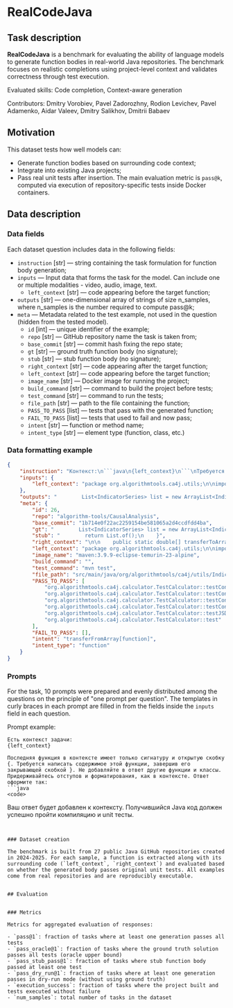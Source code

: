 # RealCodeJava


## Task description

**RealCodeJava** is a benchmark for evaluating the ability of language models to generate function bodies in real-world Java repositories. The benchmark focuses on realistic completions using project-level context and validates correctness through test execution.

Evaluated skills: Code completion, Context-aware generation

Contributors: Dmitry Vorobiev, Pavel Zadorozhny, Rodion Levichev, Pavel Adamenko, Aidar Valeev, Dmitry Salikhov, Dmitrii Babaev


## Motivation

This dataset tests how well models can:
- Generate function bodies based on surrounding code context;
- Integrate into existing Java projects;
- Pass real unit tests after insertion.
The main evaluation metric is `pass@k`, computed via execution of repository-specific tests inside Docker containers.


## Data description

### Data fields

Each dataset question includes data in the following fields:

- `instruction` [str] — string containing the task formulation for function body generation;
- `inputs` — Input data that forms the task for the model. Can include one or multiple modalities - video, audio, image, text.
    - `left_context` [str] — code appearing before the target function;
- `outputs` [str] — one-dimensional array of strings of size n_samples, where n_samples is the number required to compute pass@k;
- `meta` — Metadata related to the test example, not used in the question (hidden from the tested model).
    - `id` [int] — unique identifier of the example;
    - `repo` [str] — GitHub repository name the task is taken from;
    - `base_commit` [str] — commit hash fixing the repo state;
    - `gt` [str] — ground truth function body (no signature);
    - `stub` [str] — stub function body (no signature);
    - `right_context` [str] — code appearing after the target function;
    - `left_context` [str] — code appearing before the target function;
    - `image_name` [str] — Docker image for running the project;
    - `build_command` [str] — command to build the project before tests;
    - `test_command` [str] — command to run the tests;
    - `file_path` [str] — path to the file containing the function;
    - `PASS_TO_PASS` [list] — tests that pass with the generated function;
    - `FAIL_TO_PASS` [list] — tests that used to fail and now pass;
    - `intent` [str] — function or method name;
    - `intent_type` [str] — element type (function, class, etc.)


### Data formatting example

```json
{
    "instruction": "Контекст:\n```java\n{left_context}\n```\nТребуется: только тело функции. Строго соблюдай отступы. Не добавляй лишнего текста.",
    "inputs": {
        "left_context": "package org.algorithmtools.ca4j.utils;\n\nimport com.alibaba.fastjson.JSONArray;\nimport com.alibaba.fastjson.JSONObject;\nimport org.algorithmtools.ca4j.enumtype.IndicatorStatType;\nimport org.algorithmtools.ca4j.pojo.IndicatorDivisionSeries;\nimport org.algorithmtools.ca4j.pojo.IndicatorSeries;\n\nimport java.util.ArrayList;\nimport java.util.List;\nimport java.util.stream.Collectors;\n\npublic class IndicatorSeriesUtil {\n\n    public static List<IndicatorSeries> transferFromArray(double[] array){\n"
    },
    "outputs": "        List<IndicatorSeries> list = new ArrayList<IndicatorSeries>();\n        for (int i = 0; i < array.length; i++) {\n            list.add(i, new IndicatorSeries(i, array[i], String.valueOf(i)));\n        }\n        return list;\n    }",
    "meta": {
        "id": 26,
        "repo": "algorithm-tools/CausalAnalysis",
        "base_commit": "1b714e0f22ac2259154be581065a2d4ccdfdd4ba",
        "gt": "        List<IndicatorSeries> list = new ArrayList<IndicatorSeries>();\n        for (int i = 0; i < array.length; i++) {\n            list.add(i, new IndicatorSeries(i, array[i], String.valueOf(i)));\n        }\n        return list;\n    }",
        "stub": "        return List.of();\n    }",
        "right_context": "\n\n    public static double[] transferToArray(List<IndicatorSeries> series){\n        double[] resultArray = new double[series.size()];\n        for (int i = 0; i < series.size(); i++) {\n            resultArray[i] = series.get(i).getValue();\n        }\n        return resultArray;\n    }\n\n    public static IndicatorDivisionSeries transferFromJson(String jsonString){\n        JSONObject jsonData = JSONObject.parseObject(jsonString);\n        JSONArray currentDenominatorList = jsonData.getJSONArray(\"currentDenominatorList\");\n        JSONArray currentNumeratorList = jsonData.getJSONArray(\"currentNumeratorList\");\n        JSONArray comparisonNumeratorList = jsonData.getJSONArray(\"comparisonNumeratorList\");\n        JSONArray comparisonDenominatorList = jsonData.getJSONArray(\"comparisonDenominatorList\");\n        String indicator = jsonData.getString(\"indicator\");\n        String indicatorName = jsonData.getString(\"indicatorName\");\n        String statType = jsonData.getString(\"statType\");\n\n        IndicatorDivisionSeries series = new IndicatorDivisionSeries(indicator, indicatorName, IndicatorStatType.valueOf(statType));\n        series.setCurrentNumeratorList(transferFromJsonArray(currentNumeratorList));\n        series.setCurrentDenominatorList(transferFromJsonArray(currentDenominatorList));\n        series.setComparisonNumeratorList(transferFromJsonArray(comparisonNumeratorList));\n        series.setComparisonDenominatorList(transferFromJsonArray(comparisonDenominatorList));\n\n        return series;\n    }\n\n    public static List<IndicatorSeries> transferFromJsonArray(JSONArray jsonArray){\n        return jsonArray.stream().map(v -> {\n            JSONObject data = (JSONObject) v;\n            return new IndicatorSeries(data.getLong(\"time\"), data.getDoubleValue(\"value\"), data.getString(\"logicalIndex\"));\n        }).collect(Collectors.toList());\n    }\n\n}",
        "left_context": "package org.algorithmtools.ca4j.utils;\n\nimport com.alibaba.fastjson.JSONArray;\nimport com.alibaba.fastjson.JSONObject;\nimport org.algorithmtools.ca4j.enumtype.IndicatorStatType;\nimport org.algorithmtools.ca4j.pojo.IndicatorDivisionSeries;\nimport org.algorithmtools.ca4j.pojo.IndicatorSeries;\n\nimport java.util.ArrayList;\nimport java.util.List;\nimport java.util.stream.Collectors;\n\npublic class IndicatorSeriesUtil {\n\n    public static List<IndicatorSeries> transferFromArray(double[] array){\n",
        "image_name": "maven:3.9.9-eclipse-temurin-23-alpine",
        "build_command": "",
        "test_command": "mvn test",
        "file_path": "src/main/java/org/algorithmtools/ca4j/utils/IndicatorSeriesUtil.java",
        "PASS_TO_PASS": [
            "org.algorithmtools.ca4j.calculator.TestCalculator::testContributionMultiplyCalculator",
            "org.algorithmtools.ca4j.calculator.TestCalculator::testContributionDivisionCalculator",
            "org.algorithmtools.ca4j.calculator.TestCalculator::testContributionPlusCalculator",
            "org.algorithmtools.ca4j.calculator.TestCalculator::testContributionDivisionCalculator_forZero",
            "org.algorithmtools.ca4j.calculator.TestCalculator::testJSDivergence",
            "org.algorithmtools.ca4j.calculator.TestCalculator::test"
        ],
        "FAIL_TO_PASS": [],
        "intent": "transferFromArray[function]",
        "intent_type": "function"
    }
}
```


### Prompts

For the task, 10 prompts were prepared and evenly distributed among the questions on the principle of "one prompt per question". The templates in curly braces in each prompt are filled in from the fields inside the `inputs` field in each question.

Prompt example:

```
Есть контекст задачи:
{left_context}

Последняя функция в контексте имеет только сигнатуру и открытую скобку {. Требуется написать содержимое этой функции, завершив его закрывающей скобкой }. Не добавляйте в ответ другие функции и классы. Придерживайтесь отступов и форматирования, как в контексте. Ответ оформите так: 
```java
<code>
```
Ваш ответ будет добавлен к контексту. Получившийся Java код должен успешно пройти компиляцию и unit тесты.
```


### Dataset creation

The benchmark is built from 27 public Java GitHub repositories created in 2024-2025. For each sample, a function is extracted along with its surrounding code (`left_context`, `right_context`) and evaluated based on whether the generated body passes original unit tests. All examples come from real repositories and are reproducibly executable.


## Evaluation


### Metrics

Metrics for aggregated evaluation of responses:

- `pass@1`: fraction of tasks where at least one generation passes all tests
- `pass_oracle@1`: fraction of tasks where the ground truth solution passes all tests (oracle upper bound)
- `pass_stub_pass@1`: fraction of tasks where stub function body passed at least one test
- `pass_dry_run@1`: fraction of tasks where at least one generation passes in dry-run mode (without using ground truth)
- `execution_success`: fraction of tasks where the project built and tests executed without failure
- `num_samples`: total number of tasks in the dataset
